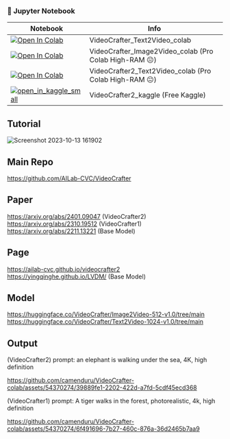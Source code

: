 

### 🍊 Jupyter Notebook

| Notebook | Info
| --- | --- |
[![Open In Colab](https://colab.research.google.com/assets/colab-badge.svg)](https://colab.research.google.com/github/camenduru/VideoCrafter-colab/blob/main/VideoCrafter_Text2Video_colab.ipynb) | VideoCrafter_Text2Video_colab
[![Open In Colab](https://colab.research.google.com/assets/colab-badge.svg)](https://colab.research.google.com/github/camenduru/VideoCrafter-colab/blob/main/VideoCrafter_Image2Video_colab.ipynb) | VideoCrafter_Image2Video_colab (Pro Colab High-RAM 😐)
[![Open In Colab](https://colab.research.google.com/assets/colab-badge.svg)](https://colab.research.google.com/github/camenduru/VideoCrafter-colab/blob/main/VideoCrafter2_Text2Video_colab.ipynb) | VideoCrafter2_Text2Video_colab (Pro Colab High-RAM 😐)
[![open_in_kaggle_small](https://user-images.githubusercontent.com/54370274/228924833-17316feb-d0fe-4249-90ba-682930ba11e5.svg)](https://www.kaggle.com/camenduru/videocrafter2) | VideoCrafter2_kaggle (Free Kaggle)

## Tutorial
![Screenshot 2023-10-13 161902](https://github.com/camenduru/VideoCrafter-colab/assets/54370274/a8d4db1a-5e08-4125-b293-ce18f52678a0)

## Main Repo
https://github.com/AILab-CVC/VideoCrafter <br />

## Paper
https://arxiv.org/abs/2401.09047 (VideoCrafter2) <br />
https://arxiv.org/abs/2310.19512 (VideoCrafter1) <br />
https://arxiv.org/abs/2211.13221 (Base Model) <br />

## Page
https://ailab-cvc.github.io/videocrafter2 <br />
https://yingqinghe.github.io/LVDM/ (Base Model) <br />

## Model
https://huggingface.co/VideoCrafter/Image2Video-512-v1.0/tree/main <br />
https://huggingface.co/VideoCrafter/Text2Video-1024-v1.0/tree/main <br />

## Output

(VideoCrafter2) prompt: an elephant is walking under the sea, 4K, high definition

https://github.com/camenduru/VideoCrafter-colab/assets/54370274/39889fe1-2202-422d-a7fd-5cdf45ecd368


(VideoCrafter1) prompt: A tiger walks in the forest, photorealistic, 4k, high definition

https://github.com/camenduru/VideoCrafter-colab/assets/54370274/6f491696-7b27-460c-876a-36d2465b7aa9
